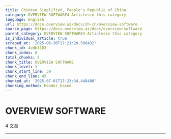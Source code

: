 ```yaml
---
title: Chinese Simplified, People's Republic of China
category: OVERVIEW SOFTWARE4 Articlesin this category
language: English
url: https://docs.overview.ai/docs/zh-cn/overview-software
source_page: https://docs.overview.ai/docs/overview-software
parent_category: OVERVIEW SOFTWARE4 Articlesin this category
is_individual_article: true
scraped_at: '2025-06-30T17:21:20.506432'
chunk_id: 4edb1103
chunk_index: 0
total_chunks: 5
chunk_title: OVERVIEW SOFTWARE
chunk_level: 1
chunk_start_line: 39
chunk_end_line: 45
chunked_at: '2025-07-01T17:23:34.440480'
chunking_method: header_based
---
```


# OVERVIEW SOFTWARE

4 文章 

* * *
